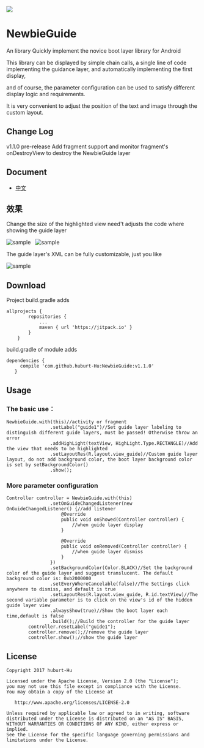 [![](https://jitpack.io/v/huburt-Hu/NewbieGuide.svg)](https://jitpack.io/#huburt-Hu/NewbieGuide)


# NewbieGuide

An library Quickly implement the novice boot layer library for Android

This library can be displayed by simple chain calls,
a single line of code implementing the guidance layer,
and automatically implementing the first display,

and of course, the parameter configuration can be used to satisfy different display logic and requirements.

It is very convenient to adjust the position of the text and image through the custom layout.

## Change Log

v1.1.0 pre-release Add fragment support and monitor fragment's onDestroyView to destroy the NewbieGuide layer

## Document

* [中文](https://github.com/huburt-Hu/NewbieGuide/blob/master/doc/README-zh.md)

## 效果

Change the size of the highlighted view need't adjusts the code where showing the guide layer

![sample](https://github.com/huburt-Hu/NewbieGuide/raw/master/screenshoot/device-2017-08-09-161703.png)  
![sample](https://github.com/huburt-Hu/NewbieGuide/raw/master/screenshoot/change_size.png)

The guide layer's XML can be fully customizable, just you like

![sample](https://github.com/huburt-Hu/NewbieGuide/raw/master/screenshoot/device-2017-11-03-151550.png)


## Download

Project build.gradle adds
```
allprojects {
		repositories {
			...
			maven { url 'https://jitpack.io' }
		}
	}
 ```
 
build.gradle of module adds
 ```
 dependencies {
	  compile 'com.github.huburt-Hu:NewbieGuide:v1.1.0'
	}
 ```

## Usage
 
### The basic use：

```
NewbieGuide.with(this)//activity or fragment
                .setLabel("guide1")//Set guide layer labeling to distinguish different guide layers, must be passed! Otherwise throw an error
                .addHighLight(textView, HighLight.Type.RECTANGLE)//Add the view that needs to be highlighted
                .setLayoutRes(R.layout.view_guide)//Custom guide layer layout, do not add background color, the boot layer background color is set by setBackgroundColor()
                .show();
```
### More parameter configuration

```
Controller controller = NewbieGuide.with(this)
                .setOnGuideChangedListener(new OnGuideChangedListener() {//add listener
                    @Override
                    public void onShowed(Controller controller) {
                        //when guide layer display
                    }

                    @Override
                    public void onRemoved(Controller controller) {
                        //when guide layer dismiss
                    }
                })
                .setBackgroundColor(Color.BLACK)//Set the background color of the guide layer and suggest translucent. The default background color is: 0xb2000000
                .setEveryWhereCancelable(false)//The Settings click anywhere to dismiss, and default is true
                .setLayoutRes(R.layout.view_guide, R.id.textView)//The second variable parameter is to click on the view's id of the hidden guide layer view
                .alwaysShow(true)//Show the boot layer each time,default is false
                .build();//Build the controller for the guide layer
        controller.resetLabel("guide1");
        controller.remove();//remove the guide layer
        controller.show();//show the guide layer
```

## License

 ```
Copyright 2017 huburt-Hu

Licensed under the Apache License, Version 2.0 (the "License");
you may not use this file except in compliance with the License.
You may obtain a copy of the License at

    http://www.apache.org/licenses/LICENSE-2.0

Unless required by applicable law or agreed to in writing, software
distributed under the License is distributed on an "AS IS" BASIS,
WITHOUT WARRANTIES OR CONDITIONS OF ANY KIND, either express or implied.
See the License for the specific language governing permissions and
limitations under the License.
```
